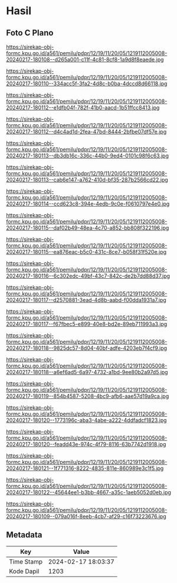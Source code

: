 # Hasil

## Foto C Plano

https://sirekap-obj-formc.kpu.go.id/a561/pemilu/pdpr/12/19/11/20/05/1219112005008-20240217-180108--d265a001-c11f-4c81-8cf8-1a9d8f8eaede.jpg

https://sirekap-obj-formc.kpu.go.id/a561/pemilu/pdpr/12/19/11/20/05/1219112005008-20240217-180110--334acc5f-3fa2-4d8c-b0ba-4dccd8d66118.jpg

https://sirekap-obj-formc.kpu.go.id/a561/pemilu/pdpr/12/19/11/20/05/1219112005008-20240217-180112--e1dfb04f-782f-41b0-aacd-1b51ffcc8413.jpg

https://sirekap-obj-formc.kpu.go.id/a561/pemilu/pdpr/12/19/11/20/05/1219112005008-20240217-180112--d4c4ad1d-2fea-47bd-8444-2bfbe07df57e.jpg

https://sirekap-obj-formc.kpu.go.id/a561/pemilu/pdpr/12/19/11/20/05/1219112005008-20240217-180113--db3db16c-336c-44b0-9ed4-0101c98f6c63.jpg

https://sirekap-obj-formc.kpu.go.id/a561/pemilu/pdpr/12/19/11/20/05/1219112005008-20240217-180113--cab6e147-a762-410d-bf35-287b2566cd22.jpg

https://sirekap-obj-formc.kpu.go.id/a561/pemilu/pdpr/12/19/11/20/05/1219112005008-20240217-180114--ccd623c8-394e-4edb-9c0e-f0610797e4e0.jpg

https://sirekap-obj-formc.kpu.go.id/a561/pemilu/pdpr/12/19/11/20/05/1219112005008-20240217-180115--daf02b49-48ea-4c70-a852-bb808f322196.jpg

https://sirekap-obj-formc.kpu.go.id/a561/pemilu/pdpr/12/19/11/20/05/1219112005008-20240217-180115--ea876eac-b5c0-431c-8ce7-b058f31f520e.jpg

https://sirekap-obj-formc.kpu.go.id/a561/pemilu/pdpr/12/19/11/20/05/1219112005008-20240217-180116--6c302edc-49bf-43c7-842c-de2b7dd88d37.jpg

https://sirekap-obj-formc.kpu.go.id/a561/pemilu/pdpr/12/19/11/20/05/1219112005008-20240217-180117--d2570881-3ead-4d8b-aabd-f00dda1931a7.jpg

https://sirekap-obj-formc.kpu.go.id/a561/pemilu/pdpr/12/19/11/20/05/1219112005008-20240217-180117--f67fbec5-e899-40e8-bd2e-89eb711993a3.jpg

https://sirekap-obj-formc.kpu.go.id/a561/pemilu/pdpr/12/19/11/20/05/1219112005008-20240217-180118--9825dc57-8d04-40bf-adfe-4203eb7f4cf9.jpg

https://sirekap-obj-formc.kpu.go.id/a561/pemilu/pdpr/12/19/11/20/05/1219112005008-20240217-180118--a6ef6ad5-6a97-4732-a1bd-9ee80b2a97d5.jpg

https://sirekap-obj-formc.kpu.go.id/a561/pemilu/pdpr/12/19/11/20/05/1219112005008-20240217-180119--854b4587-5208-4bc9-afb6-aae57d19a9ca.jpg

https://sirekap-obj-formc.kpu.go.id/a561/pemilu/pdpr/12/19/11/20/05/1219112005008-20240217-180120--1773196c-aba3-4abe-a222-4ddfadcf1823.jpg

https://sirekap-obj-formc.kpu.go.id/a561/pemilu/pdpr/12/19/11/20/05/1219112005008-20240217-180120--feadd43e-974c-4f79-8116-63b7742d1918.jpg

https://sirekap-obj-formc.kpu.go.id/a561/pemilu/pdpr/12/19/11/20/05/1219112005008-20240217-180121--1f771316-8222-4835-811e-860989e3c1f5.jpg

https://sirekap-obj-formc.kpu.go.id/a561/pemilu/pdpr/12/19/11/20/05/1219112005008-20240217-180122--45644ee1-b3bb-4667-a35c-1aeb5052d0eb.jpg

https://sirekap-obj-formc.kpu.go.id/a561/pemilu/pdpr/12/19/11/20/05/1219112005008-20240217-180109--079a016f-8eeb-4cb7-af29-c16f73223676.jpg


## Metadata

| Key        | Value               |
| ---------- | ------------------- |
| Time Stamp | 2024-02-17 18:03:37 |
| Kode Dapil | 1203                |



